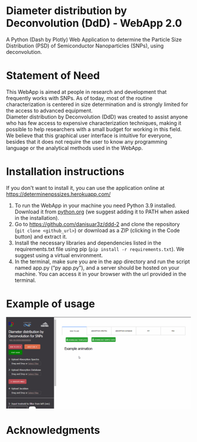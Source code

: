 # Diameter distribution by Deconvolution (DdD) - WebApp 2.0
A Python (Dash by Plotly) Web Application to determine the Particle Size Distribution (PSD) of Semiconductor Nanoparticles (SNPs), using deconvolution.  

# Statement of Need
This WebApp is aimed at people in research and development that frequently works with SNPs. As of today, most of the routine characterization is centered in size determination and is strongly limited for the access to advanced equipment.  
Diameter distribution by Deconvolution (DdD) was created to assist anyone who has few access to expensive characterization techniques, making it possible to help researchers with a small budget for working in this field.  
We believe that this graphical user interface is intuitive for everyone, besides that it does not require the user to know any programming language or the analytical methods used in the WebApp.  

# Installation instructions
If you don't want to install it, you can use the application online at https://determinenpssizes.herokuapp.com/  
1. To run the WebApp in your machine you need Python 3.9 installed. Download it from [python.org](https://www.python.org/downloads/) (we suggest adding it to PATH when asked in the installation).
2. Go to https://github.com/danisuar3z/ddd-2 and clone the repository (`git clone <github_url>`) or download as a ZIP (clicking in the Code button) and extract it.
3. Install the necessary libraries and dependencies listed in the requirements.txt file using pip (`pip install -r requirements.txt`). We suggest using a virtual environment.
4. In the terminal, make sure you are in the app directory and run the script named app.py (“py app.py”), and a server should be hosted on your machine. You can access it in your browser with the url provided in the terminal.

# Example of usage
![Example animation](assets/demo.gif)

# Acknowledgments
